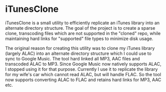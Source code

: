 iTunesClone
==================

iTunesClone is a small utility to efficiently replicate an iTunes library into an alternate directory structure. The goal of the project is to create a sparse clone, transcoding files which are not supported in the "cloned" repo, while maintaining hard links for "supported" file types to minimize disk usage.

The original reason for creating this utility was to clone my iTunes library (largely ALAC) into an alternate directory structure which I could use to sync to Google Music. The tool hard linked all MP3, AAC files and transcoded ALAC to MP3. Since Google Music now natively supports ALAC, I stopped using it for that purpose. Currently I use it to replicate the library for my wife's car which cannot read ALAC, but will handle FLAC. So the tool now supports converting ALAC to FLAC and retains hard links for MP3, AAC etc.
